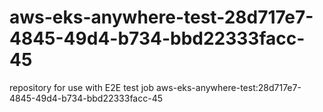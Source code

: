# aws-eks-anywhere-test-28d717e7-4845-49d4-b734-bbd22333facc-45
repository for use with E2E test job aws-eks-anywhere-test:28d717e7-4845-49d4-b734-bbd22333facc-45
